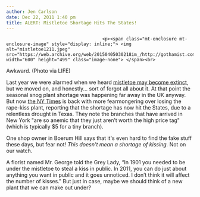 ```yaml
---
author: Jen Carlson
date: Dec 22, 2011 1:40 pm
title: ALERT: Mistletoe Shortage Hits The States!
---
```


	
										<p><span class="mt-enclosure mt-enclosure-image" style="display: inline;"> <img alt="mistletoe1211.jpeg" src="https://web.archive.org/web/20150405030218im_/http://gothamist.com/attachments/arts_jen/mistletoe1211.jpeg" width="600" height="499" class="image-none"> </span><br>
<span class="photo_caption">Awkward. (Photo via LIFE)</span></p>

<p>Last year we were alarmed when we heard <a href="https://web.archive.org/web/20150405030218/http://gothamist.com/2010/12/16/mistletoe_becoming_exctinct.php">mistletoe may become extinct</a>, but we moved on, and honestly... sort of forgot all about it. At that point the seasonal snog plant shortage was happening far away in the UK anyway. But now <a href="https://web.archive.org/web/20150405030218/http://www.nytimes.com/2011/12/22/garden/a-mistletoe-shortage-threatens-a-holiday-kissing-tradition.html?partner=rss&amp;emc=rss">the NY Times</a> is back with more fearmongering over losing the rape-kiss plant, reporting that the shortage has now hit the States, due to a relentless drought in Texas. They note the branches that have arrived in New York &quot;are so anemic that they just aren&#x2019;t worth the high price tag&quot; (which is typically $5 for a tiny branch).</p>

<p>One shop owner in Boerum Hill says that it&apos;s even hard to find the fake stuff these days, but fear not! <em>This doesn&apos;t mean a shortage of kissing.</em> Not on our watch. </p>

<p>A florist named Mr. George told the Grey Lady, &#x201C;In 1901 you needed to be under the mistletoe to steal a kiss in public. In 2011, you can do just about anything you want in public and it goes unnoticed. I don&#x2019;t think it will affect the number of kisses.&quot; But just in case, maybe we should think of a new plant that we can make out under?</p>					
										
									
				